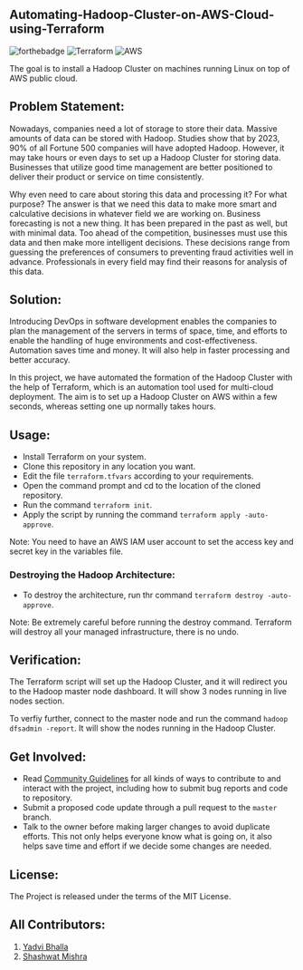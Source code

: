 ## Automating-Hadoop-Cluster-on-AWS-Cloud-using-Terraform

![forthebadge](https://forthebadge.com/images/badges/built-by-developers.svg)
![Terraform](https://img.shields.io/badge/terraform-%235835CC.svg?style=for-the-badge&logo=terraform&logoColor=white)
![AWS](https://img.shields.io/badge/AWS-%23FF9900.svg?style=for-the-badge&logo=amazon-aws&logoColor=white)

The goal is to install a Hadoop Cluster on machines running Linux on top of AWS public cloud.

## Problem Statement:
Nowadays, companies need a lot of storage to store their data. Massive amounts of data can be stored with Hadoop. Studies show that by 2023, 90% of all Fortune 500 companies will have adopted Hadoop. However, it may take hours or even days to set up a Hadoop Cluster for storing data. Businesses that utilize good time management are better positioned to deliver their product or service on time consistently. 

Why even need to care about storing this data and processing it? For what purpose? 
The answer is that we need this data to make more smart and calculative decisions in whatever field we are working on. Business forecasting is not a new thing. It has been prepared in the past as well, but with minimal data. Too ahead of the competition, businesses must use this data and then make more intelligent decisions. These decisions range from guessing the preferences of consumers to preventing fraud activities well in advance. Professionals in every field may find their reasons for analysis of this data. 

## Solution:
Introducing DevOps in software development enables the companies to plan the management of the servers in terms of space, time, and efforts to enable the handling of huge environments and cost-effectiveness. Automation saves time and money. It will also help in faster processing and better accuracy. 

In this project, we have automated the formation of the Hadoop Cluster with the help of Terraform, which is an automation tool used for multi-cloud deployment. The aim is to set up a Hadoop Cluster on AWS within a few seconds, whereas setting one up normally takes hours.

## Usage:
- Install Terraform on your system.
- Clone this repository in any location you want.
- Edit the file ``terraform.tfvars`` according to your requirements.
- Open the command prompt and cd to the location of the cloned repository.
- Run the command ``terraform init``.
- Apply the script by running the command ``terraform apply -auto-approve``.

Note: You need to have an AWS IAM user account to set the access key and secret key in the variables file.

### Destroying the Hadoop Architecture:
- To destroy the architecture, run thr command ``terraform destroy -auto-approve``.

Note: Be extremely careful before running the destroy command. Terraform will destroy all your managed infrastructure, there is no undo.

## Verification:
The Terraform script will set up the Hadoop Cluster, and it will redirect you to the Hadoop master node dashboard. It will show 3 nodes running in live nodes section. 

To verfiy further, connect to the master node and run the command ``hadoop dfsadmin -report``. It will show the nodes running in the Hadoop Cluster.

## Get Involved:
*  Read [Community Guidelines](<https://github.com/yadvi12/Automating-Hadoop-Cluster-on-AWS-Cloud-using-Terraform/blob/main/CONTRIBUTING.md>) for all
   kinds of ways to contribute to and interact with the project,
   including how to submit bug reports and
   code to repository.
*  Submit a proposed code update through a pull request to the ``master`` branch.
*  Talk to the owner before making larger changes
   to avoid duplicate efforts. This not only helps everyone
   know what is going on, it also helps save time and effort if we decide
   some changes are needed.
   
## License:
The Project is released under the terms of the MIT License.
<!-- </br>

<div align="center">
  <a href="https://allcontributors.org">
        <img width="30%" height="50%" src="/images/contribute.svg" alt="✨ All Contributors ✨" width="800px" />
    </a>
   
   </div>

   <br>
 -->
   
## All Contributors:   
  1. [Yadvi Bhalla](https://www.linkedin.com/in/yadvibhalla1210/)
  2. [Shashwat Mishra](https://www.linkedin.com/in/the-shashwat-mishra/)
  
   


